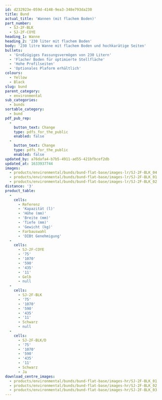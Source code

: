 ```yaml
---
id: d232923e-059d-4148-9ea3-348e793da230
title: Bund
actual_title: 'Wannen (mit flachem Boden)'
part_number:
  - SJ-2F-BLK
  - SJ-2F-COYE
heading_1: Wanne
heading_2: '230 liter mit flachem Boden'
body: '230 litre Wanne mit flachem Boden und hochkarätige Seiten'
bullets:
  - 'Großzügiges Fassungsvermögen von 230 Litern'
  - 'Flacher Boden für optimierte Stellfläche'
  - 'Hohe Profilseiten'
  - 'Optionales Plaform erhältlich'
colours:
  - Yellow
  - Black
slug: bund
parent_category:
  - environmental
sub_categories:
  - bunds
sortable_category:
  - bund
pdf_pub_rep:
  -
    button_text: Change
    type: pdfs_for_the_public
    enabled: false
  -
    button_text: Change
    type: pdfs_for_the_public
    enabled: false
updated_by: a76dafa4-b7b5-4911-ad55-421bfbcef2db
updated_at: 1633937744
images:
  - products/environmental/bunds/bund-flat-base/images-lr/SJ-2F-BLK_04.jpg
  - products/environmental/bunds/bund-flat-base/images-lr/SJ-2F-BLK_01.jpg
  - products/environmental/bunds/bund-flat-base/images-lr/SJ-2F-BLK_02.jpg
distance: '3'
product_table:
  -
    cells:
      - Referenz
      - 'Kapazität (l)'
      - 'Höhe (mm)'
      - 'Breite (mm)'
      - 'Tiefe (mm)'
      - 'Gewicht (kg)'
      - Farbauswahl
      - 'DIBt Genehmigung'
  -
    cells:
      - SJ-2F-COYE
      - '75'
      - '1070'
      - '590'
      - '435'
      - '11'
      - Gelb
      - null
  -
    cells:
      - SJ-2F-BLK
      - '75'
      - '1070'
      - '590'
      - '435'
      - '11'
      - Schwarz
      - null
  -
    cells:
      - SJ-2F-BLK/D
      - '75'
      - '1070'
      - '590'
      - '435'
      - '11'
      - Schwarz
      - Ja
download_centre_images:
  - products/environmental/bunds/bund-flat-base/images-hr/SJ-2F-BLK_01.jpg
  - products/environmental/bunds/bund-flat-base/images-hr/SJ-2F-BLK_02.jpg
  - products/environmental/bunds/bund-flat-base/images-hr/SJ-2F-BLK_03.jpg
---
```

